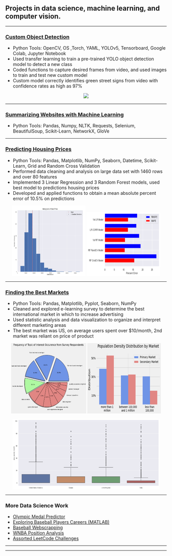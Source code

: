 ## Projects in data science, machine learning, and computer vision.

---

### [Custom Object Detection](https://github.com/Patrick-Oline/Custom_Object_Detection)

- Python Tools: OpenCV, OS ,Torch, YAML, YOLOv5, Tensorboard, Google Colab, Jupyter Notebook
- Used transfer learning to train a pre-trained YOLO object detection model to detect a new class
- Coded functions to capture desired frames from video, and used images to train and test new custom model
- Custom model correctly identifies green street signs from video with confidence rates as high as 97%

<p align="center">
<img src="images/ezgif-5-03b1f08f83.gif?raw=true">
</p>


---

### [Summarizing Websites with Machine Learning](https://github.com/Patrick-Oline/Summarizing_Text_with_ML)

- Python Tools: Pandas, Numpy, NLTK, Requests, Selenium, BeautifulSoup, Scikit-Learn, NetworkX, GloVe 


---
### [Predicting Housing Prices](https://github.com/Patrick-Oline/Predicting_Housing_Prices/blob/main/Presentationt_Predicting_Housing_Prices.pdf)

- Python Tools: Pandas, Matplotlib, NumPy, Seaborn, Datetime, Scikit-Learn, Grid and Random Cross Validation
- Performed data cleaning and analysis on large data set with 1460 rows and over 80 features
- Implemented 3 Linear Regression and 3 Random Forest models, used best model to predictions housing prices
- Developed and applied functions to obtain a mean absolute percent error of 10.5% on predictions

<p align="center">
  <img src="https://github.com/Patrick-Oline/Predicting_Housing_Prices/blob/main/Histogram%20of%20Sale%20Price%202.png?raw=true" width="230" height="220">
  <img src="https://github.com/Patrick-Oline/Predicting_Housing_Prices/blob/main/Graphs/Screen%20Shot%202023-02-13%20at%203.33.36%20PM.png?raw=true" width="230" height="200">
</p>

---
### [Finding the Best Markets](https://github.com/Patrick-Oline/Finding_the_Best_Markets_Project)

- Python Tools: Pandas, Matplotlib, Pyplot, Seaborn, NumPy
- Cleaned and explored e-learning survey to determine the best international market in which to increase advertising
- Used statistic analysis and data visualization to organize and interpret different marketing areas
- The best market was US, on average users spent over $10/month, 2nd market was reliant on price of product

<p align="center">
<img src="images/Advertise_1.png?raw=true" width="235" height="220"> <img src="images/Advertise_2.png?raw=true" width="230" height="220">
</p>
<p align="center">
<img src="images/Advertise_3.png?raw=true" width="460" height="220">
</p>

---

### More Data Science Work

- [Olympic Medal Predictor](https://github.com/Patrick-Oline/Olympic_Medal_Predictions)
- [Exploring Baseball Players Careers (MATLAB)](https://github.com/Patrick-Oline/Great_Hitters_Stats)
- [Baseball Webscrapping](https://github.com/Patrick-Oline/Phillies-stats)
- [WNBA Position Analysis](https://github.com/Patrick-Oline/WNBA-analysis)
- [Assorted LeetCode Challenges](https://github.com/Patrick-Oline/Leet-Code-Challenges)

---




---

<meta http-equiv='cache-control' content='no-cache'> 
<meta http-equiv='expires' content='0'> 
<meta http-equiv='pragma' content='no-cache'>
